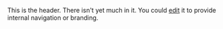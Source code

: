 This is the header. There isn't yet much in it. You could [edit](edit?content=_header) it to provide internal navigation or branding.
